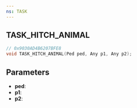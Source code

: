 ```yaml
---
ns: TASK
---
```

## TASK_HITCH_ANIMAL

```c
// 0x9030AD4B6207BFE8
void TASK_HITCH_ANIMAL(Ped ped, Any p1, Any p2);
```

## Parameters
* **ped**:
* **p1**:
* **p2**:

